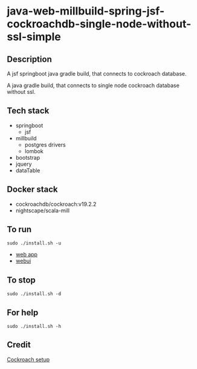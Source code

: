 # java-web-millbuild-spring-jsf-cockroachdb-single-node-without-ssl-simple

## Description
A jsf springboot java gradle build,
that connects to cockroach database.

A java gradle build, that connects to single node
cockroach database without ssl.

## Tech stack
- springboot
  - jsf
- millbuild
  - postgres drivers
  - lombok
- bootstrap
- jquery
- dataTable

## Docker stack
- cockroachdb/cockroach:v19.2.2
- nightscape/scala-mill

## To run
`sudo ./install.sh -u`
- [web app](http://localhost)
- [webui](http://localhost:8080)

## To stop
`sudo ./install.sh -d`

## For help
`sudo ./install.sh -h`

## Credit
[Cockroach setup](https://github.com/s0rg/cockroach-compose)
